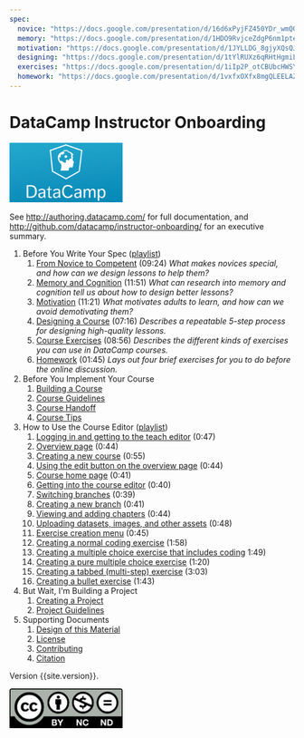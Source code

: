 ```yaml
---
spec:
  novice: "https://docs.google.com/presentation/d/16d6xPyjFZ450YDr_wmQODfiKv7_eGS3L7i7Ogw36QUg/"
  memory: "https://docs.google.com/presentation/d/1HDO9RvjceZdgP6nm1pte2H-rG_fNlRABv9B7TDhqVLQ/"
  motivation: "https://docs.google.com/presentation/d/1JYLLDG_8gjyXQsQJbgKbHMRtiW13fII6NGvd198i6wU/"
  designing: "https://docs.google.com/presentation/d/1tYlRUXz6qRHtHgmiLvGclJ9vCXbntxHbQ9aENtMQzEs/"
  exercises: "https://docs.google.com/presentation/d/1iIp2P_otCBUbcHWSYmEu0XTSgQyqo1eqwXoBT9xIMMc/"
  homework: "https://docs.google.com/presentation/d/1vxfxOXfx8mgQLEELAZcdACANC4Z5wfmhCSKf1TA6rk4/"
---
```

# DataCamp Instructor Onboarding

<a href="http://datacamp.com"><img src="img/datacamp.png" alt="DataCamp" width="200" /></a>

See <http://authoring.datacamp.com/> for full documentation,
and <http://github.com/datacamp/instructor-onboarding/> for an executive summary.

1.  Before You Write Your Spec ([playlist](https://www.youtube.com/playlist?list=PLjgj6kdf_snbkYNV2Q0Xzkv-DH7bedJIr))
    1.  [From Novice to Competent]({{page.spec.novice}}) (09:24)
        *What makes novices special, and how can we design lessons to help them?*
    2.  [Memory and Cognition]({{page.spec.memory}}) (11:51)
        *What can research into memory and cognition tell us about how to design better lessons?*
    3.  [Motivation]({{page.spec.motivation}}) (11:21)
        *What motivates adults to learn, and how can we avoid demotivating them?*
    4.  [Designing a Course]({{page.spec.designing}}) (07:16)
        *Describes a repeatable 5-step process for designing high-quality lessons.*
    5.  [Course Exercises]({{page.spec.exercises}}) (08:56)
        *Describes the different kinds of exercises you can use in DataCamp courses.*
    6.  [Homework]({{page.spec.homework}}) (01:45)
        *Lays out four brief exercises for you to do before the online discussion.*
2.  Before You Implement Your Course
    1.  [Building a Course](./course-build.html)
    2.  [Course Guidelines](./course-guidelines.html)
    3.  [Course Handoff](./course-handoff.html)
    4.  [Course Tips](./course-tips.html)
3.  How to Use the Course Editor ([playlist](https://www.youtube.com/playlist?list=PLjgj6kdf_snbe_0R4_WcFjytdhMpv6TJu))
    1.  [Logging in and getting to the teach editor](https://www.youtube.com/watch?v=GzRksLj2YBI) (0:47)
    1.  [Overview page](https://www.youtube.com/watch?v=RQO0joS93_8) (0:44)
    1.  [Creating a new course](https://www.youtube.com/watch?v=UeegW0a6eQ8) (0:55)
    1.  [Using the edit button on the overview page](https://www.youtube.com/watch?v=z1U75SfGKu0) (0:44)
    1.  [Course home page](https://www.youtube.com/watch?v=YWvAAlNWL4o) (0:41)
    1.  [Getting into the course editor](https://www.youtube.com/watch?v=a1WsAVzFQ0M) (0:40)
    1.  [Switching branches](https://www.youtube.com/watch?v=esFIqohWhC8) (0:39)
    1.  [Creating a new branch](https://www.youtube.com/watch?v=aD1juzjfshg) (0:41)
    1.  [Viewing and adding chapters](https://www.youtube.com/watch?v=4NTmdqdT5DY) (0:44)
    1.  [Uploading datasets, images, and other assets](https://www.youtube.com/watch?v=EVh1fPJYtVM) (0:48)
    1.  [Exercise creation menu](https://www.youtube.com/watch?v=v2ZcjMRnxSc) (0:45)
    1.  [Creating a normal coding exercise](https://www.youtube.com/watch?v=5tMwLJTNolI) (1:58)
    1.  [Creating a multiple choice exercise that includes coding](https://www.youtube.com/watch?v=GbfAawStjio) 1:49)
    1.  [Creating a pure multiple choice exercise](https://www.youtube.com/watch?v=OmONv8IeJS4) (1:20)
    1.  [Creating a tabbed (multi-step) exercise](https://www.youtube.com/watch?v=pIiUJGJwNqE) (3:03)
    1.  [Creating a bullet exercise](https://www.youtube.com/watch?v=XmDLUTX0K1I) (1:43)
4.  But Wait, I'm Building a Project
    1.  [Creating a Project](./project.html)
    2.  [Project Guidelines](./project-guidelines.html)
5.  Supporting Documents
    1.  [Design of this Material](./design.html)
    2.  [License](./license.html)
    3.  [Contributing](./contributing.html)
    4.  [Citation](./citation.html)

Version {{site.version}}.

<img src="img/cc-by-nc-nd.png" alt="CC-BY-NC-ND" width="200"/>
